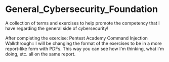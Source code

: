 # General_Cybersecurity_Foundation

A collection of terms and exercises to help promote the competency that I have regarding the general side of cybersecurity!

After completing the exercise: Pentest Academy Command Injection Walkthrough:: I will be changing the format of the exercises to be in a more report-like form with PDFs. This way you can see how I'm thinking, what I'm doing, etc. all on the same report. 
